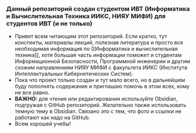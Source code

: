 ### **Данный репозиторий создан студентом ИВТ (Информатика и Вычислительная Техника ИИКС, НИЯУ МИФИ) для студентов ИВТ (и не только)**

- Привет всем читающим этот репозиторий. Если кратко, тут конспекты, материалы лекций, полезная литература и просто вся необходимая информация по [[Информатика и вычислительная техника]], хотя большая часть информации поможет и студентам Информационной Безопасности, Программной инженерии и другим схожим направлениям НИЯУ МИФИ с факультета ИИКС (Института Интеллектуальных Кибернетических Систем). 
- Пока что проект только создан и тут мало всего, но в дальнейшем буду пополнять содержание и приглашаю помочь в этом всех, кому не все равно. 
- **ВАЖНО:** для чтения или редактирования используйте Obsidian, подгружая с GitHub репозиторий. Желательно также использовать темную тему в Obsidian. Связано это с тем, что фото и ссылки не работают как надо на GitHub. 
- Всем хорошей учебы! 



